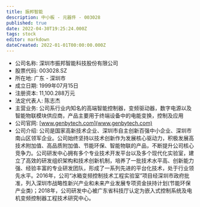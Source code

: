 ```yaml
---
title: 振邦智能
description: 中小板 - 元器件 - 003028
published: true
date: 2022-04-30T19:25:24.000Z
tags: stock
editor: markdown
dateCreated: 2022-01-01T00:00:00.000Z
---
```


- 公司名称: 深圳市振邦智能科技股份有限公司
- 股票代码: 003028.SZ
- 所在地: 广东 - 深圳市
- 成立日期: 1999年07月15日
- 注册资本: 11,100.288万元
- 法定代表人: 陈志杰
- 主营业务: 公司系行业内知名的高端智能控制器，变频驱动器，数字电源以及智能物联模块供应商，产品主要用于终端设备中的电能变换，控制及应用
- 公司官网: [www.genbytech.com](www.genbytech.com)
- 公司介绍: 公司是国家高新技术企业、深圳市自主创新百强中小企业、深圳市南山区领军企业。公司始终坚持以技术创新作为发展核心驱动力，积极发展高技术附加值、高品质附加值、节能环保、智能物联的产品，不断提升公司核心竞争力。公司研发中心拥有多个专业技术开发平台以及多个现代化实验室，建立了高效的研发组织架构和技术创新机制，培养了一批技术水平高、创新能力强、经验丰富的专业研发团队，形成了一系列先进的平台化技术，处于行业领先水平。2016年，公司“冰箱变频控制技术工程实验室”项目经深圳市政府批准，列入深圳市战略性新兴产业和未来产业发展专项资金扶持计划(节能环保产业类)；2018年，公司研发中心被广东省科技厅认定为嵌入式控制系统及电机变频控制器工程技术研究中心。


